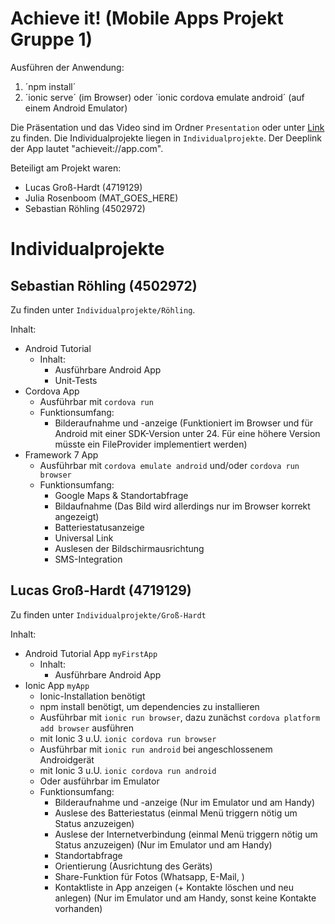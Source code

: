 # Achieve it! (Mobile Apps Projekt Gruppe 1)
Ausführen der Anwendung:
1. ´npm install´
2. ´ionic serve´ (im Browser) oder ´ionic cordova emulate android´ (auf einem Android Emulator)

Die Präsentation und das Video sind im Ordner `Presentation` oder unter [Link](https://htmlpreview.github.io/?https://github.com/Jerobeam/Mobile-Apps-Project-Gruppe-1/blob/master/Presentation/index.html#simplequote) zu finden.
Die Individualprojekte liegen in `Individualprojekte`. Der Deeplink der App lautet "achieveit://app.com".


Beteiligt am Projekt waren:
- Lucas Groß-Hardt (4719129)
- Julia Rosenboom (MAT_GOES_HERE)
- Sebastian Röhling (4502972)

# Individualprojekte
## Sebastian Röhling (4502972)
Zu finden unter `Individualprojekte/Röhling`.

Inhalt:
- Android Tutorial
  - Inhalt:
    - Ausführbare Android App
    - Unit-Tests
- Cordova App
  - Ausführbar mit `cordova run`
  - Funktionsumfang:
    - Bilderaufnahme und -anzeige (Funktioniert im Browser und für Android mit einer SDK-Version unter 24. Für eine höhere Version müsste ein FileProvider implementiert werden)
- Framework 7 App
  - Ausführbar mit `cordova emulate android` und/oder `cordova run browser`
  - Funktionsumfang:
    - Google Maps & Standortabfrage
    - Bildaufnahme (Das Bild wird allerdings nur im Browser korrekt angezeigt)
    - Batteriestatusanzeige
    - Universal Link
    - Auslesen der Bildschirmausrichtung
    - SMS-Integration


## Lucas Groß-Hardt (4719129)
Zu finden unter `Individualprojekte/Groß-Hardt`

Inhalt:
- Android Tutorial App `myFirstApp`
  - Inhalt:
    - Ausführbare Android App
- Ionic App `myApp`
  - Ionic-Installation benötigt
  - npm install benötigt, um dependencies zu installieren
  - Ausführbar mit `ionic run browser`, dazu zunächst `cordova platform add browser` ausführen 
  - mit Ionic 3 u.U. `ionic cordova run browser`
  - Ausführbar mit `ionic run android` bei angeschlossenem Androidgerät
  - mit Ionic 3 u.U. `ionic cordova run android`
  - Oder ausführbar im Emulator
  - Funktionsumfang:
    - Bilderaufnahme und -anzeige (Nur im Emulator und am Handy)
    - Auslese des Batteriestatus (einmal Menü triggern nötig um Status anzuzeigen)
    - Auslese der Internetverbindung (einmal Menü triggern nötig um Status anzuzeigen) (Nur im Emulator und am Handy)
    - Standortabfrage
    - Orientierung (Ausrichtung des Geräts)
    - Share-Funktion für Fotos (Whatsapp, E-Mail, )
    - Kontaktliste in App anzeigen (+ Kontakte löschen und neu anlegen) (Nur im Emulator und am Handy, sonst keine Kontakte vorhanden)
